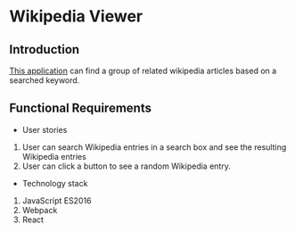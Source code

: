 # Wikipedia Viewer

## Introduction
<a href="http://google.com" target="_blank">This application</a> can find a group of related wikipedia articles based on a searched keyword.

## Functional Requirements
+ User stories
 1. User can search Wikipedia entries in a search box and see the resulting Wikipedia entries
 2. User can click a button to see a random Wikipedia entry.
+ Technology stack
 1. JavaScript ES2016
 2. Webpack
 3. React

